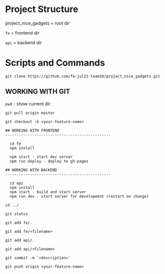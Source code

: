 # Project Structure

project_nice_gadgets = root dir

`fe` = frontend dir

`api` = backend dir

# Scripts and Commands

`git clone https://github.com/fe-jul22-team10/project_nice_gadgets.git`

## WORKING WITH GIT

`pwd` - show current dir

`git pull origin master`

`git checkout -b <your-feature-name>`

    ## WORKING WITH FRONTEND
    -----------------------------------------------

      cd fe
      npm install

      npm start - start dev server
      npm run deploy - deploy to gh-pages

    ## WORKING WITH BACKEND
    -----------------------------------------------

      cd api
      npm install
      npm start - build and start server
      npm run dev - start server for development (restart on change)

`cd ../`

`git status`

`git add fe/.`

`git add fe/<filename>`

`git add api/.`

`git add api/<filename>`

`git commit -m '<description>'`

`git push origin <your-feature-name>`
